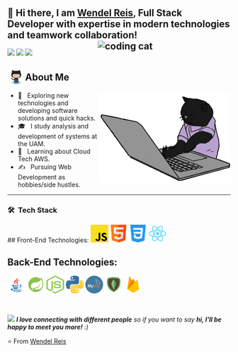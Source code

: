 <div>

## 👋 Hi there, I am <a href="#" target="_blank">Wendel Reis</a>, Full Stack Developer with expertise in modern technologies and teamwork collaboration! <img align='right' src="/.github/cat.gif" height="" width="300" alt="coding cat">

</div>

<div>
  <a href="https://www.instagram.com/wendel.reiss/" target="_blank"><img src="https://img.shields.io/badge/-Instagram-%23E4405F?style=for-the-badge&logo=instagram&logoColor=white" target="_blank"></a>
 	<a ></a>
  <a href = "mailto:wendel.m.w18@gmail.com"><img src="https://img.shields.io/badge/-Gmail-%23333?style=for-the-badge&logo=gmail&logoColor=white" target="_blank"></a>
  <a href="https://www.linkedin.com/in/wendel-reis-074809203/" target="_blank"><img src="https://img.shields.io/badge/-LinkedIn-%230077B5?style=for-the-badge&logo=linkedin&logoColor=white" target="_blank"></a>  

<h2 style="display: flex; align-items: center; margin-bottom: 1rem;"><img style="width: 40px; margin: 0;" src="./assets/Octocat/Octocat.png" alt="🌟" width='40' /> About Me</h2>

<img align='right' src="https://github.com/BhavyaCodes/BhavyaCodes/blob/master/.github/cat.gif" height="" width="300" alt="coding cat">

- 🤔 &nbsp; Exploring new technologies and developing software solutions and quick hacks.
- 🎓 &nbsp; I study analysis and development of systems at the UAM.
- 🌱 &nbsp; Learning about Cloud Tech AWS.
- ✍️ &nbsp; Pursuing Web Development as hobbies/side hustles.

<hr>

<h3> 🛠 &nbsp;Tech Stack</h3>
 ## Front-End Technologies:
<code><img height="40" width='40' src="./assets/javascript.svg" alt="Javascript"/></code>
<code><img height="40" width='40' src="./assets/html.svg" alt="HTML5"/></code>
<code><img height="40" width='40' src="./assets/css3.svg" alt="CSS"/></code>
<code><img height="40" width='40' src="./assets/react.svg" alt="React"/></code>

 ## Back-End Technologies:

<code><img height="40" width='40' src="./assets/java.svg" alt="Java"/></code>
<code><img height="40" width='40' src="./assets/sprint.svg" alt="SpringBoot"/></code>
<code><img height="40" width='40' src="./assets/nodejs.svg" alt="NodeJS"/></code>
<code><img height="40" width='40' src="./assets/python.svg" alt="Python"/></code>
<code><img height="40" width='40' src="./assets/mysql.png" alt="MySQL"/></code>
<code><img height="40" width='40' src="./assets/mongodb.svg" alt="MongoDB"/></code>
<code><img height="40" width='40' src="./assets/firebase.svg" alt="Firebase"/></code>

<br/>

<img src="https://media.giphy.com/media/LnQjpWaON8nhr21vNW/giphy.gif" width="60"> <em><b>I love connecting with different people</b> so if you want to say <b>hi, I'll be happy to meet you more!</b> :)</em>

⭐️ From <a href="#" target="_blank">Wendel Reis</a>
